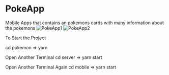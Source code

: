 # PokeApp
Mobile Apps that contains an pokemons cards with many information about the pokemons
![PokeApp1](https://user-images.githubusercontent.com/79618314/123030269-bff2f980-d40c-11eb-8a34-7b996a17237b.png)
![PokeApp2](https://user-images.githubusercontent.com/79618314/123030281-c41f1700-d40c-11eb-9a9d-c913bd458a6a.png)




To Start the Project

cd pokemon => yarn

Open Another Terminal
cd server => yarn start

Open Another Terminal Again
cd mobile => yarn start
